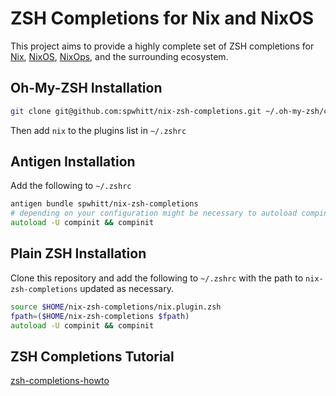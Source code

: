 ZSH Completions for Nix and NixOS
=================================

This project aims to provide a highly complete set of ZSH completions for [Nix](https://nixos.org/nix/),
[NixOS](https://nixos.org/), [NixOps](http://nixos.org/nixops/), and the surrounding ecosystem.

Oh-My-ZSH Installation
----------------------

```zsh
git clone git@github.com:spwhitt/nix-zsh-completions.git ~/.oh-my-zsh/custom/plugins/nix
```

Then add `nix` to the plugins list in `~/.zshrc`

Antigen Installation
--------------------

Add the following to `~/.zshrc`

```zsh
antigen bundle spwhitt/nix-zsh-completions
# depending on your configuration might be necessary to autoload compinit
autoload -U compinit && compinit
```

Plain ZSH Installation
----------------------

Clone this repository and add the following to `~/.zshrc` with the path to 
`nix-zsh-completions` updated as necessary.

```zsh
source $HOME/nix-zsh-completions/nix.plugin.zsh
fpath=($HOME/nix-zsh-completions $fpath)
autoload -U compinit && compinit
```

ZSH Completions Tutorial
------------------------

[zsh-completions-howto](https://github.com/zsh-users/zsh-completions/blob/master/zsh-completions-howto.org)

